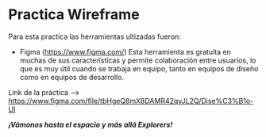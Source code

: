 # Practica Wireframe

Para esta practica las herramientas ultizadas fueron:
- Figma (https://www.figma.com/) Esta herramienta es gratuita en muchas de sus características y permite colaboración entre usuarios, lo que es muy útil cuando se trabaja en equipo, tanto en equipos de diseño como en equipos de desarrollo.

Link de la práctica --> https://www.figma.com/file/tbHgeQ8mX8DAMR42qyJL2Q/Dise%C3%B1o-UI

***¡Vámonos hasta el espacio y más allá Explorers!***
